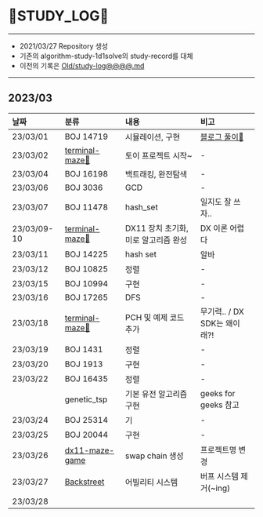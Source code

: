 # 📜STUDY_LOG📜
---
- 2021/03/27 Repository 생성
- 기존의 algorithm-study-1d1solve의 study-record를 대체
- 이전의 기록은 [Old/study-log@@@@.md](https://github.com/Oriburger/oriburger_study_log/blob/main/Old/study_log_2021.md)
---

## 2023/03

<div markdown="1">

|날짜|분류|내용|비고|
|:----|:----|:----|:----|
|23/03/01|BOJ 14719|시뮬레이션, 구현|[블로그 풀이📑](https://blog.naver.com/uss425/223031483662)|
|23/03/02|[terminal-maze🧩](https://github.com/Oriburger/terminal-maze/commit/d1c91a75eec4e73536f33c6680f27c606160e56b)|토이 프로젝트 시작~|-|
|23/03/04|BOJ 16198|백트래킹, 완전탐색|-|
|23/03/06|BOJ 3036|GCD|-|
|23/03/07|BOJ 11478|hash_set|일지도 잘 쓰자..|
|23/03/09-10|[terminal-maze🧩](https://github.com/Oriburger/terminal-maze/commit/21c0fcce72a80e7cf8850044539a95ad117a5522)|DX11 장치 초기화, 미로 알고리즘 완성|DX 이론 어렵다|
|23/03/11|BOJ 14225|hash set|알바|
|23/03/12|BOJ 10825|정렬|-|
|23/03/15|BOJ 10994|구현|-|
|23/03/16|BOJ 17265|DFS|-|
|23/03/18|[terminal-maze🧩](https://github.com/Oriburger/terminal-maze)|PCH 및 예제 코드 추가|무기력.. / DX SDK는 왜이래?!|
|23/03/19|BOJ 1431|정렬|-|
|23/03/20|BOJ 1913|구현|-|
|23/03/22|BOJ 16435|정렬|-|
||genetic_tsp|기본 유전 알고리즘 구현|geeks for geeks 참고|
|23/03/24|BOJ 25314|기|-|
|23/03/25|BOJ 20044|구현|-|
|23/03/26|[dx11-maze-game](https://github.com/Oriburger/dx11-maze-game/commit/c49a473d8bafd2b540a082b38d30ca13565ac9ac)|swap chain 생성|프로젝트명 변경|
|23/03/27|[Backstreet](https://github.com/Oriburger/UE5-BackStreet-Mirror/commit/0cbf83bf2f4f67afe291982c63b6c7d6a9b51480)|어빌리티 시스템|버프 시스템 제거(~ing)|
|23/03/28|

</div>

<!--

- 📔📚📙📘📗📒📃📜📄📑

-->
